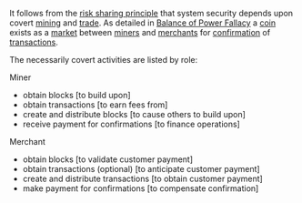 It follows from the [risk sharing principle](Risk-Sharing-Principle) that system security depends upon covert [mining](Glossary#mine) and [trade](Glossary#trade). As detailed in [Balance of Power Fallacy](Balance-of-Power-Fallacy) a [coin](Glossary#coin) exists as a [market](Glossary#market) between [miners](Glossary#miner) and [merchants](Glossary#merchant) for [confirmation](Glossary#confirmation) of [transactions](Glossary#transaction).

The necessarily covert activities are listed by role:

Miner
* obtain blocks [to build upon]
* obtain transactions [to earn fees from]
* create and distribute blocks [to cause others to build upon]
* receive payment for confirmations [to finance operations]

Merchant
* obtain blocks [to validate customer payment]
* obtain transactions (optional) [to anticipate customer payment]
* create and distribute transactions [to obtain customer payment]
* make payment for confirmations [to compensate confirmation]


